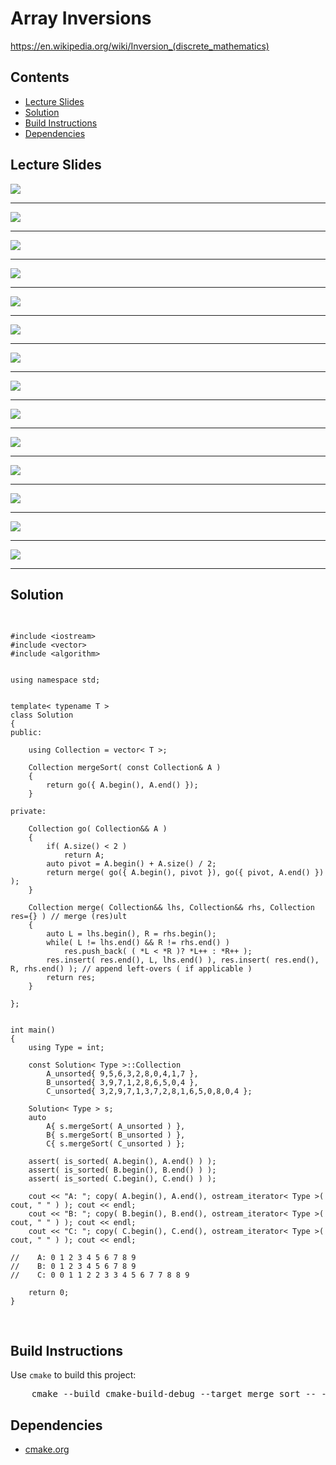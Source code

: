 <h1 id="array_inversions">Array Inversions</h1>
<a href="https://en.wikipedia.org/wiki/Inversion_(discrete_mathematics)">https://en.wikipedia.org/wiki/Inversion_(discrete_mathematics)</a>
<h2>Contents</h2>
<ul>
  <li>
      <a href="#slides">Lecture Slides</a>
  </li>
  <li>
    <a href="#solution">Solution</a>
  </li>
  <li>
    <a href="#build">Build Instructions</a>
  </li>
  <li>
    <a href="#dependencies">Dependencies</a>
  </li>
</ul>

<h2 id="slides">Lecture Slides</h2>
<img src="https://github.com/claytonjwong/Algorithms-Stanford/blob/master/course1/array_inversions/documentation/inv_01.png" />
<hr/>
<img src="https://github.com/claytonjwong/Algorithms-Stanford/blob/master/course1/array_inversions/documentation/inv_02.png" />
<hr/>
<img src="https://github.com/claytonjwong/Algorithms-Stanford/blob/master/course1/array_inversions/documentation/inv_03.png" />
<hr/>
<img src="https://github.com/claytonjwong/Algorithms-Stanford/blob/master/course1/array_inversions/documentation/inv_04.png" />
<hr/>
<img src="https://github.com/claytonjwong/Algorithms-Stanford/blob/master/course1/array_inversions/documentation/inv_05.png" />
<hr/>
<img src="https://github.com/claytonjwong/Algorithms-Stanford/blob/master/course1/array_inversions/documentation/inv_06.png" />
<hr/>
<img src="https://github.com/claytonjwong/Algorithms-Stanford/blob/master/course1/array_inversions/documentation/inv_07.png" />
<hr/>
<img src="https://github.com/claytonjwong/Algorithms-Stanford/blob/master/course1/array_inversions/documentation/inv_08.png" />
<hr/>
<img src="https://github.com/claytonjwong/Algorithms-Stanford/blob/master/course1/array_inversions/documentation/inv_09.png" />
<hr/>
<img src="https://github.com/claytonjwong/Algorithms-Stanford/blob/master/course1/array_inversions/documentation/inv_10.png" />
<hr/>
<img src="https://github.com/claytonjwong/Algorithms-Stanford/blob/master/course1/array_inversions/documentation/inv_11.png" />
<hr/>
<img src="https://github.com/claytonjwong/Algorithms-Stanford/blob/master/course1/array_inversions/documentation/inv_12.png" />
<hr/>
<img src="https://github.com/claytonjwong/Algorithms-Stanford/blob/master/course1/array_inversions/documentation/inv_13.png" />
<hr/>
<img src="https://github.com/claytonjwong/Algorithms-Stanford/blob/master/course1/array_inversions/documentation/inv_14.png" />
<hr/>

<h2 id="solution">Solution</h2>
<pre>

    #include <iostream>
    #include <vector>
    #include <algorithm>
    
    
    using namespace std;
    
    
    template< typename T >
    class Solution
    {
    public:
    
        using Collection = vector< T >;
    
        Collection mergeSort( const Collection& A )
        {
            return go({ A.begin(), A.end() });
        }
    
    private:
    
        Collection go( Collection&& A )
        {
            if( A.size() < 2 )
                return A;
            auto pivot = A.begin() + A.size() / 2;
            return merge( go({ A.begin(), pivot }), go({ pivot, A.end() }) );
        }
    
        Collection merge( Collection&& lhs, Collection&& rhs, Collection res={} ) // merge (res)ult
        {
            auto L = lhs.begin(), R = rhs.begin();
            while( L != lhs.end() && R != rhs.end() )
                res.push_back( ( *L < *R )? *L++ : *R++ );
            res.insert( res.end(), L, lhs.end() ), res.insert( res.end(), R, rhs.end() ); // append left-overs ( if applicable )
            return res;
        }
    
    };
    
    
    int main()
    {
        using Type = int;
    
        const Solution< Type >::Collection
            A_unsorted{ 9,5,6,3,2,8,0,4,1,7 },
            B_unsorted{ 3,9,7,1,2,8,6,5,0,4 },
            C_unsorted{ 3,2,9,7,1,3,7,2,8,1,6,5,0,8,0,4 };
    
        Solution< Type > s;
        auto
            A{ s.mergeSort( A_unsorted ) },
            B{ s.mergeSort( B_unsorted ) },
            C{ s.mergeSort( C_unsorted ) };
    
        assert( is_sorted( A.begin(), A.end() ) );
        assert( is_sorted( B.begin(), B.end() ) );
        assert( is_sorted( C.begin(), C.end() ) );
    
        cout << "A: "; copy( A.begin(), A.end(), ostream_iterator< Type >( cout, " " ) ); cout << endl;
        cout << "B: "; copy( B.begin(), B.end(), ostream_iterator< Type >( cout, " " ) ); cout << endl;
        cout << "C: "; copy( C.begin(), C.end(), ostream_iterator< Type >( cout, " " ) ); cout << endl;
    
    //    A: 0 1 2 3 4 5 6 7 8 9
    //    B: 0 1 2 3 4 5 6 7 8 9
    //    C: 0 0 1 1 2 2 3 3 4 5 6 7 7 8 8 9
    
        return 0;
    }

</pre>

<h2 id="build">Build Instructions</h2>
<p>Use <code>cmake</code> to build this project:</p>

<pre>
    cmake --build cmake-build-debug --target merge_sort -- -j 4
</pre>

<h2 id="dependencies">Dependencies</h2>
<ul>
  <li>
    <a href="https://cmake.org/">cmake.org</a>
  </li>
</ul>

</body>
</html>